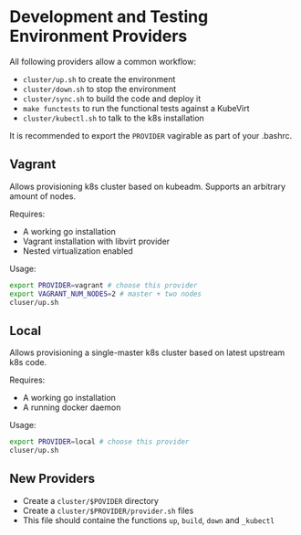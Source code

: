 # Development and Testing Environment Providers

All following providers allow a common workflow:

 * `cluster/up.sh` to create the environment
 * `cluster/down.sh` to stop the environment
 * `cluster/sync.sh` to build the code and deploy it
 * `make functests` to run the functional tests against a KubeVirt
 * `cluster/kubectl.sh` to talk to the k8s installation

It is recommended to export the `PROVIDER` vagirable as part of your .bashrc.

## Vagrant

Allows provisioning k8s cluster based on kubeadm. Supports an arbitrary amount
of nodes.

Requires:
 * A working go installation
 * Vagrant installation with libvirt provider
 * Nested virtualization enabled

Usage:

```bash
export PROVIDER=vagrant # choose this provider
export VAGRANT_NUM_NODES=2 # master + two nodes
cluser/up.sh
```

## Local

Allows provisioning a single-master k8s cluster based on latest upstream k8s
code.

Requires:
 * A working go installation
 * A running docker daemon

Usage:

```bash
export PROVIDER=local # choose this provider
cluser/up.sh
```

## New Providers

 * Create a `cluster/$POVIDER` directory
 * Create a `cluster/$PROVIDER/provider.sh` files
 * This file should containe the functions `up`, `build`, `down` and `_kubectl`
